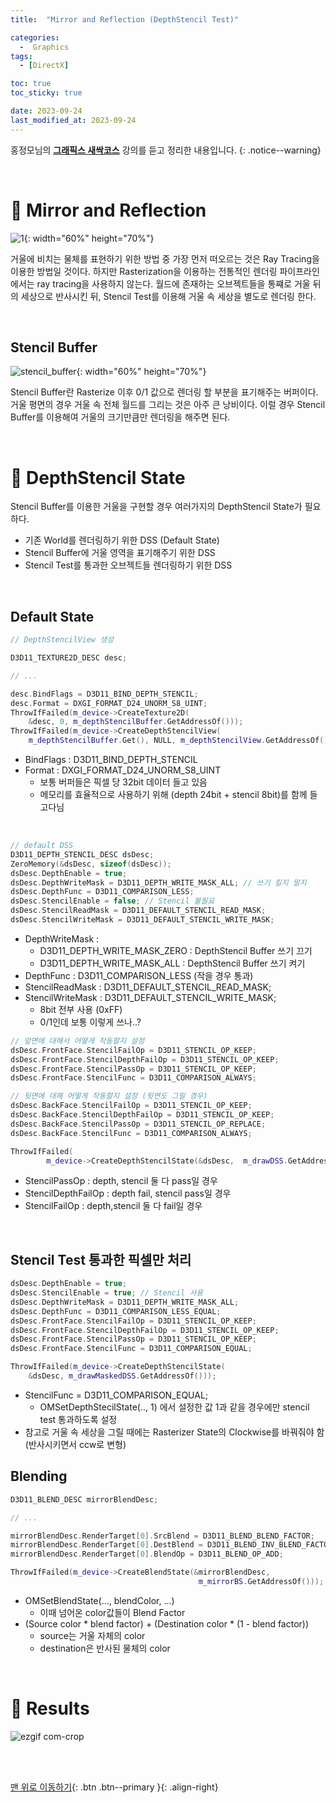 ```yaml
---
title:  "Mirror and Reflection (DepthStencil Test)" 

categories:
  -  Graphics
tags:
  - [DirectX]

toc: true
toc_sticky: true

date: 2023-09-24
last_modified_at: 2023-09-24
---
```



홍정모님의 **[그래픽스 새싹코스](https://honglab.co.kr/)** 강의를 듣고 정리한 내용입니다.
{: .notice--warning}

<br>


# 🐥 Mirror and Reflection

![1](https://github.com/inhopp/StyleGAN/assets/96368476/455630a7-7c24-47ce-829a-e9d394c1a0d1){: width="60%" height="70%"}

거울에 비치는 물체를 표현하기 위한 방법 중 가장 먼저 떠오르는 것은 Ray Tracing을 이용한 방법일 것이다. 하지만 Rasterization을 이용하는 전통적인 렌더링 파이프라인에서는 ray tracing을 사용하지 않는다. 월드에 존재하는 오브젝트들을 통쨰로 거울 뒤의 세상으로 반사시킨 뒤, Stencil Test를 이용해 거울 속 세상을 별도로 렌더링 한다.

<br>

## Stencil Buffer

![stencil_buffer](https://github.com/inhopp/StyleGAN/assets/96368476/e9e85c43-b24d-497a-a796-24cb01b6fbec){: width="60%" height="70%"}

Stencil Buffer란 Rasterize 이후 0/1 값으로 렌더링 할 부분을 표기해주는 버퍼이다. 거울 평면의 경우 거울 속 전체 월드를 그리는 것은 아주 큰 낭비이다. 이럴 경우 Stencil Buffer를 이용해여 거울의 크기만큼만 렌더링을 해주면 된다.


<br>


# 🐥 DepthStencil State

Stencil Buffer를 이용한 거울을 구현할 경우 여러가지의 DepthStencil State가 필요하다.

- 기존 World를 렌더링하기 위한 DSS (Default State)
- Stencil Buffer에 거울 영역을 표기해주기 위한 DSS
- Stencil Test를 통과한 오브젝트들 렌더링하기 위한 DSS

<br>

## Default State

``` cpp
// DepthStencilView 생성

D3D11_TEXTURE2D_DESC desc;

// ...

desc.BindFlags = D3D11_BIND_DEPTH_STENCIL;
desc.Format = DXGI_FORMAT_D24_UNORM_S8_UINT;
ThrowIfFailed(m_device->CreateTexture2D(
    &desc, 0, m_depthStencilBuffer.GetAddressOf()));
ThrowIfFailed(m_device->CreateDepthStencilView(
    m_depthStencilBuffer.Get(), NULL, m_depthStencilView.GetAddressOf()));

```

- BindFlags : D3D11_BIND_DEPTH_STENCIL
- Format : DXGI_FORMAT_D24_UNORM_S8_UINT
  - 보통 버퍼들은 픽셀 당 32bit 데이터 들고 있음
  - 메모리를 효율적으로 사용하기 위해 (depth 24bit +  stencil 8bit)를 함께 들고다님

<br>

``` cpp
// default DSS
D3D11_DEPTH_STENCIL_DESC dsDesc;
ZeroMemory(&dsDesc, sizeof(dsDesc));
dsDesc.DepthEnable = true;
dsDesc.DepthWriteMask = D3D11_DEPTH_WRITE_MASK_ALL; // 쓰기 킬지 말지
dsDesc.DepthFunc = D3D11_COMPARISON_LESS;
dsDesc.StencilEnable = false; // Stencil 불필요
dsDesc.StencilReadMask = D3D11_DEFAULT_STENCIL_READ_MASK;
dsDesc.StencilWriteMask = D3D11_DEFAULT_STENCIL_WRITE_MASK;
```

- DepthWriteMask :
  - D3D11_DEPTH_WRITE_MASK_ZERO : DepthStencil Buffer 쓰기 끄기
  - D3D11_DEPTH_WRITE_MASK_ALL : DepthStencil Buffer 쓰기 켜기
- DepthFunc : D3D11_COMPARISON_LESS (작을 경우 통과)
- StencilReadMask : D3D11_DEFAULT_STENCIL_READ_MASK;
- StencilWriteMask : D3D11_DEFAULT_STENCIL_WRITE_MASK;
  - 8bit 전부 사용 (0xFF) 
  - 0/1인데 보통 이렇게 쓰나..?


``` cpp
// 앞면에 대해서 어떻게 작동할지 설정
dsDesc.FrontFace.StencilFailOp = D3D11_STENCIL_OP_KEEP;
dsDesc.FrontFace.StencilDepthFailOp = D3D11_STENCIL_OP_KEEP;
dsDesc.FrontFace.StencilPassOp = D3D11_STENCIL_OP_KEEP;
dsDesc.FrontFace.StencilFunc = D3D11_COMPARISON_ALWAYS;

// 뒷면에 대해 어떻게 작동할지 설정 (뒷면도 그릴 경우)
dsDesc.BackFace.StencilFailOp = D3D11_STENCIL_OP_KEEP;
dsDesc.BackFace.StencilDepthFailOp = D3D11_STENCIL_OP_KEEP;
dsDesc.BackFace.StencilPassOp = D3D11_STENCIL_OP_REPLACE;
dsDesc.BackFace.StencilFunc = D3D11_COMPARISON_ALWAYS;

ThrowIfFailed(
        m_device->CreateDepthStencilState(&dsDesc,  m_drawDSS.GetAddressOf()));
```

- StencilPassOp : depth, stencil 둘 다 pass일 경우
- StencilDepthFailOp : depth fail, stencil pass일 경우
- StencilFailOp : depth,stencil 둘 다 fail일 경우


<br>

## Stencil Test 통과한 픽셀만 처리

``` cpp
dsDesc.DepthEnable = true;   
dsDesc.StencilEnable = true; // Stencil 사용
dsDesc.DepthWriteMask = D3D11_DEPTH_WRITE_MASK_ALL;
dsDesc.DepthFunc = D3D11_COMPARISON_LESS_EQUAL; 
dsDesc.FrontFace.StencilFailOp = D3D11_STENCIL_OP_KEEP;
dsDesc.FrontFace.StencilDepthFailOp = D3D11_STENCIL_OP_KEEP;
dsDesc.FrontFace.StencilPassOp = D3D11_STENCIL_OP_KEEP;
dsDesc.FrontFace.StencilFunc = D3D11_COMPARISON_EQUAL; 

ThrowIfFailed(m_device->CreateDepthStencilState(
    &dsDesc, m_drawMaskedDSS.GetAddressOf()));
```

- StencilFunc = D3D11_COMPARISON_EQUAL;
  - OMSetDepthStecilState(.., 1) 에서 설정한 값 1과 같을 경우에만 stencil test 통과하도록 설정
- 참고로 거울 속 세상을 그릴 때에는 Rasterizer State의 Clockwise를 바꿔줘야 함(반사시키면서 ccw로 변형)

## Blending

``` cpp
D3D11_BLEND_DESC mirrorBlendDesc;

// ...

mirrorBlendDesc.RenderTarget[0].SrcBlend = D3D11_BLEND_BLEND_FACTOR;
mirrorBlendDesc.RenderTarget[0].DestBlend = D3D11_BLEND_INV_BLEND_FACTOR;
mirrorBlendDesc.RenderTarget[0].BlendOp = D3D11_BLEND_OP_ADD;

ThrowIfFailed(m_device->CreateBlendState(&mirrorBlendDesc,
                                          m_mirrorBS.GetAddressOf()));
```

- OMSetBlendState(..., blendColor, ...)
  - 이때 넘어온 color값들이 Blend Factor
- (Source color * blend factor) + (Destination color * (1 - blend factor))
  - source는 거울 자체의 color
  - destination은 반사된 물체의 color


<br>



# 🐥 Results

![ezgif com-crop](https://github.com/inhopp/StyleGAN/assets/96368476/534ed2f5-771b-4ddd-a671-e6d519994567)



<br>
<br>


[맨 위로 이동하기](#){: .btn .btn--primary }{: .align-right}